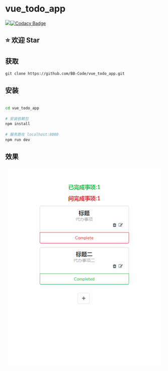 # vue_todo_app

![](https://img.shields.io/badge/vue-2.x-green.svg)[![Codacy Badge](https://api.codacy.com/project/badge/Grade/516433bee1244811b88ddb6b3068e177)](https://www.codacy.com/app/15919854639/vue_todo_app?utm_source=github.com&amp;utm_medium=referral&amp;utm_content=BB-Code/vue_todo_app&amp;utm_campaign=Badge_Grade)

## :star: 欢迎 Star

## 获取

```
git clone https://github.com/BB-Code/vue_todo_app.git
```

## 安装

``` bash

cd vue_todo_app

# 安装依赖包
npm install

# 服务跑在 localhost:8080
npm run dev

```

## 效果
![效果图](https://github.com/BB-Code/vue_todo_app/blob/master/GIF.gif)



